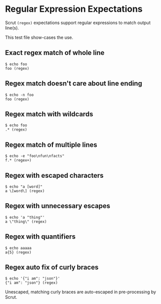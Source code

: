 # Regular Expression Expectations

Scrut `(regex)` expectations support regular expressions to match output line(s).

This test file show-cases the use.

## Exact regex match of whole line

```scrut
$ echo foo
foo (regex)
```

## Regex match doesn't care about line ending

```scrut
$ echo -n foo
foo (regex)
```

## Regex match with wildcards

```scrut
$ echo foo
.* (regex)
```

## Regex match of multiple lines

```scrut
$ echo -e "foo\nfun\nfacts"
f.* (regex+)
```

## Regex with escaped characters

```scrut
$ echo "a [word]"
a \[word\] (regex)
```

## Regex with unnecessary escapes

```scrut
$ echo 'a "thing"'
a \"thing\" (regex)
```

## Regex with quantifiers

```scrut
$ echo aaaaa
a{5} (regex)
```

## Regex auto fix of curly braces

```scrut
$ echo '{"i am": "json"}'
{"i am": "json"} (regex)
```

Unescaped, matching curly braces are auto-escaped in pre-processing by Scrut.
